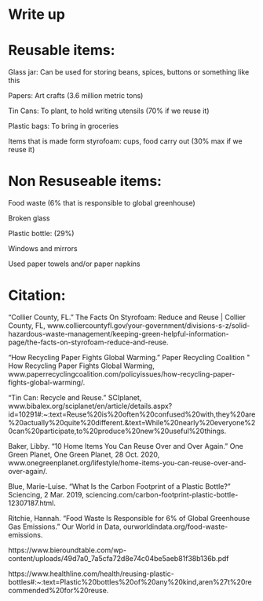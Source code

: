  # Write up
  <h1> Reusable items: </h1>
<p> Glass jar: Can be used for storing beans, spices, buttons or something like this </p>
<p> Papers: Art crafts (3.6 million metric tons) </p>
<p> Tin Cans: To plant, to hold writing utensils (70% if we reuse it) </p>
<p> Plastic bags: To bring in groceries </p> 
<p> Items that is made form styrofoam: cups, food carry out (30% max if we reuse it) </p>
<p>  </p>
<h1> Non Resuseable items: </h1>
<p> Food waste (6% that is responsible to global greenhouse) </p>
<p> Broken glass </p>
<p> Plastic bottle: (29%) </p>
<p> Windows and mirrors </p>
<p> Used paper towels and/or paper napkins </p>
<p>  </p>
<h1> Citation: </h1>
<p> “Collier County, FL.” The Facts On Styrofoam: Reduce and Reuse | Collier County, FL, www.colliercountyfl.gov/your-government/divisions-s-z/solid-hazardous-waste-management/keeping-green-helpful-information-page/the-facts-on-styrofoam-reduce-and-reuse. </p> 
<p> “How Recycling Paper Fights Global Warming.” Paper Recycling Coalition " How Recycling Paper Fights Global Warming, www.paperrecyclingcoalition.com/policyissues/how-recycling-paper-fights-global-warming/. </p> 
<p> “Tin Can: Recycle and Reuse.” SCIplanet, www.bibalex.org/sciplanet/en/article/details.aspx?id=10291#:~:text=Reuse%20is%20often%20confused%20with,they%20are%20actually%20quite%20different.&amp;text=While%20nearly%20everyone%20can%20participate,to%20produce%20new%20useful%20things. </p>  
<p> Baker, Libby. “10 Home Items You Can Reuse Over and Over Again.” One Green Planet, One Green Planet, 28 Oct. 2020, www.onegreenplanet.org/lifestyle/home-items-you-can-reuse-over-and-over-again/. </p>
<p> Blue, Marie-Luise. “What Is the Carbon Footprint of a Plastic Bottle?” Sciencing, 2 Mar. 2019, sciencing.com/carbon-footprint-plastic-bottle-12307187.html. </p>  
<p> Ritchie, Hannah. “Food Waste Is Responsible for 6% of Global Greenhouse Gas Emissions.” Our World in Data, ourworldindata.org/food-waste-emissions. </p>
<p> https://www.bieroundtable.com/wp-content/uploads/49d7a0_7a5cfa72d8e74c04be5aeb81f38b136b.pdf </p>
<p> https://www.healthline.com/health/reusing-plastic-bottles#:~:text=Plastic%20bottles%20of%20any%20kind,aren%27t%20recommended%20for%20reuse. </p>
